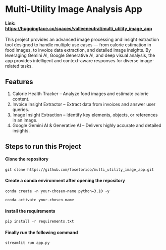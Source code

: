 # Multi-Utility Image Analysis App
#### Link: https://huggingface.co/spaces/valleeneutral/multi_utility_image_app

This project provides an advanced image processing and insight extraction tool designed to handle multiple use cases — from calorie estimation in food images, to invoice data extraction, and detailed image insights. By leveraging Gemini AI, Google Generative AI, and deep visual analysis, the app provides intelligent and context-aware responses for diverse image-related tasks.

## Features
1. Calorie Health Tracker – Analyze food images and estimate calorie content.
2. Invoice Insight Extractor – Extract data from invoices and answer user queries.
3. Image Insight Extraction – Identify key elements, objects, or references in an image.
4. Google Gemini AI & Generative AI – Delivers highly accurate and detailed insights.

## Steps to run this Project

#### Clone the repository
```
git clone https://github.com/fosetorico/multi_utility_image_app.git
```

#### Create a conda environment after opening the repository
```
conda create -n your-chosen-name python=3.10 -y
```

```
conda activate your-chosen-name
```

#### install the requirements
```
pip install -r requirements.txt
```

#### Finally run the following command
```
streamlit run app.py
```